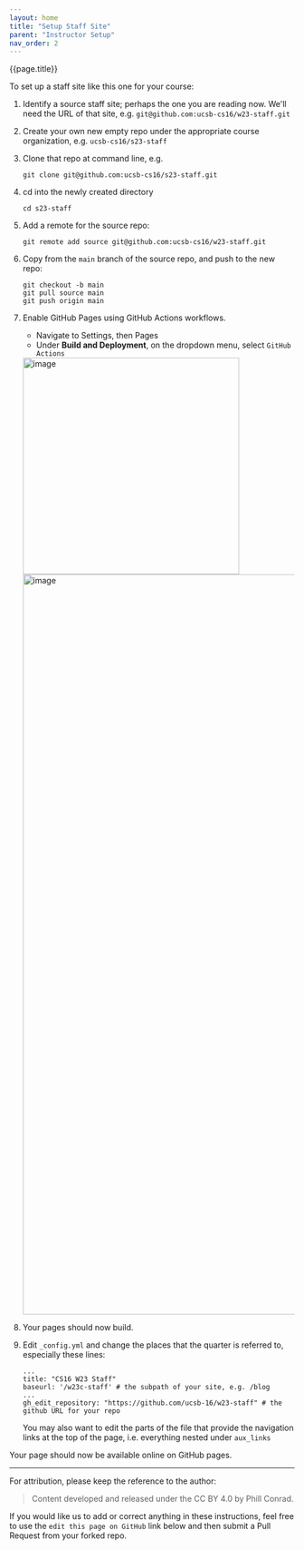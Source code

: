 ```yaml
---
layout: home
title: "Setup Staff Site" 
parent: "Instructor Setup"
nav_order: 2
---
```


 {{page.title}}

To set up a staff site like this one for your course:

1. Identify a source staff site; perhaps the one you are reading now.  We'll need the URL of that site, e.g. `git@github.com:ucsb-cs16/w23-staff.git`
2. Create your own new empty repo under the appropriate course organization, e.g. `ucsb-cs16/s23-staff`
3. Clone that repo at command line, e.g. 
   ```
   git clone git@github.com:ucsb-cs16/s23-staff.git
   ```
4. cd into the newly created directory
   ```
   cd s23-staff
   ```
5. Add a remote for the source repo:
   ```
   git remote add source git@github.com:ucsb-cs16/w23-staff.git
   ```
6. Copy from the `main` branch of the source repo, and push to the new repo:
   ```
   git checkout -b main
   git pull source main
   git push origin main
   ```
7. Enable GitHub Pages using GitHub Actions workflows.
   - Navigate to Settings, then Pages
   - Under **Build and Deployment**, on the dropdown menu, select `GitHub Actions`
   
   <img width="382" alt="image" src="https://user-images.githubusercontent.com/1119017/211215037-6ff49245-b7ed-4ff4-b26f-57efb2432ee7.png">

   <img width="1305" alt="image" src="https://user-images.githubusercontent.com/1119017/211214987-a3afa97b-6289-437b-914f-9e30a177a2b0.png">

8. Your pages should now build.
9. Edit `_config.yml` and change the places that the quarter is referred to, especially these lines:

   ```
   ...
   title: "CS16 W23 Staff"
   baseurl: '/w23c-staff' # the subpath of your site, e.g. /blog
   ...
   gh_edit_repository: "https://github.com/ucsb-16/w23-staff" # the github URL for your repo
   ```
   
   You may also want to edit the parts of the file that provide the navigation links at the top of the page, i.e. everything nested under `aux_links`

Your page should now be available online on GitHub pages.

---------

For attribution, please keep the reference to the author:

> Content developed and released under the CC BY 4.0 by Phill Conrad.

If you would like us to add or correct anything in these instructions, feel free to use the `edit this page on GitHub` link below and then submit a Pull Request from your forked repo.

